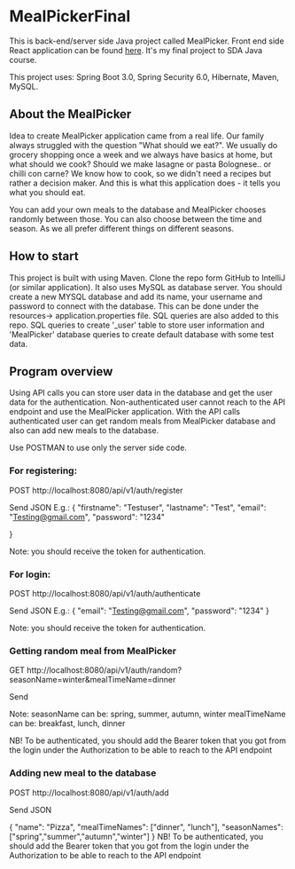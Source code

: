 # MealPickerFinal

This is back-end/server side Java project called MealPicker. Front end side React application can be found [here](https://github.com/anneliispoll/MealPickerFront). 
It's my final project to SDA Java course.

This project uses:
Spring Boot 3.0,
Spring Security 6.0,
Hibernate,
Maven,
MySQL.

## About the MealPicker

Idea to create MealPicker application came from a real life. Our family always struggled with the question "What should we eat?".
We usually do grocery shopping once a week and we always have basics at home, but what should we cook? Should we make lasagne or pasta Bolognese.. or chilli con carne?
We know how to cook, so we didn't need a recipes but rather a decision maker. And this is what this application does - it tells you what you should eat. 

You can add your own meals to the database and MealPicker chooses randomly between those. You can also choose between the time and season. 
As we all prefer different things on different seasons.

## How to start
This project is built with using Maven.
Clone the repo form GitHub to IntelliJ (or similar application).
It also uses MySQL as database server.
You should create a new MYSQL database and add its name, your username and password to connect with the database. This can be done under the resources-> application.properties file.
SQL queries are also added to this repo.
SQL queries to create '_user' table to store user information and 'MealPicker' database queries to create default database with some test data.

## Program overview
Using API calls you can store user data in the database and get the user data for the authentication.
Non-authenticated user cannot reach to the API endpoint and use the MealPicker application.
With the API calls authenticated user can get random meals from MealPicker database and also can add new meals to the database.

Use POSTMAN to use only the server side code.

### For registering:
POST http://localhost:8080/api/v1/auth/register

Send JSON
E.g.:
{
"firstname": "Testuser",
"lastname": "Test",
"email": "Testing@gmail.com",
"password": "1234"

}

Note: you should receive the token for authentication.

### For login:
POST http://localhost:8080/api/v1/auth/authenticate

Send JSON
E.g.:
{
"email": "Testing@gmail.com",
"password": "1234"
}

Note: you should receive the token for authentication.

### Getting random meal from MealPicker
GET http://localhost:8080/api/v1/auth/random?seasonName=winter&mealTimeName=dinner

Send

Note:
seasonName can be: spring, summer, autumn, winter
mealTimeName can be: breakfast, lunch, dinner

NB! To be authenticated, you should add the Bearer token that you got from the login under the Authorization to be able to reach to the API endpoint
### Adding new meal to the database
POST http://localhost:8080/api/v1/auth/add

Send JSON

{
"name": "Pizza",
"mealTimeNames": ["dinner", "lunch"],
"seasonNames": ["spring","summer","autumn","winter"]
}
NB! To be authenticated, you should add the Bearer token that you got from the login under the Authorization to be able to reach to the API endpoint